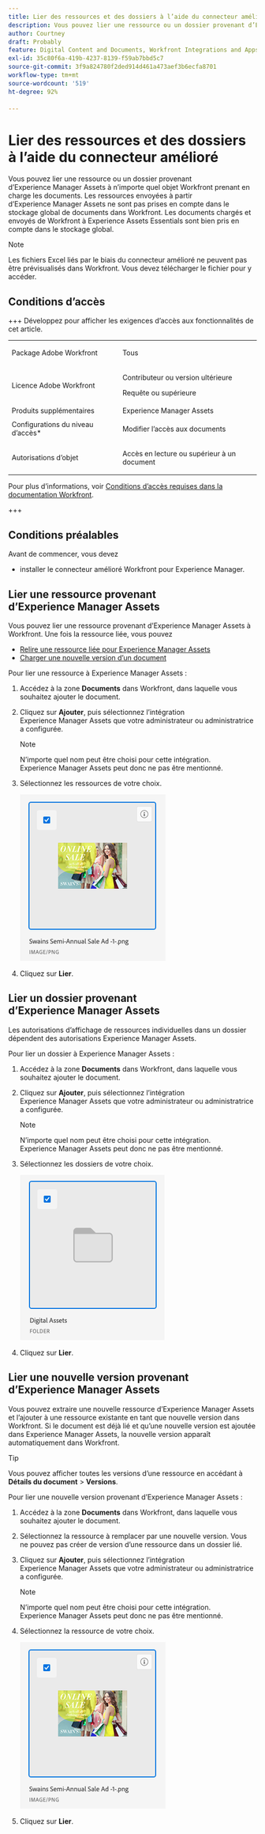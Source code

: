 ```yaml
---
title: Lier des ressources et des dossiers à l’aide du connecteur amélioré
description: Vous pouvez lier une ressource ou un dossier provenant d’Experience Manager Assets à n’importe quel objet Workfront prenant en charge les documents.
author: Courtney
draft: Probably
feature: Digital Content and Documents, Workfront Integrations and Apps
exl-id: 35c80f6a-419b-4237-8139-f59ab7bbd5c7
source-git-commit: 3f9a824780f2ded914d461a473aef3b6ecfa8701
workflow-type: tm+mt
source-wordcount: '519'
ht-degree: 92%

---
```



# Lier des ressources et des dossiers à l’aide du connecteur amélioré

Vous pouvez lier une ressource ou un dossier provenant d’Experience Manager Assets à n’importe quel objet Workfront prenant en charge les documents. Les ressources envoyées à partir d’Experience Manager Assets ne sont pas prises en compte dans le stockage global de documents dans Workfront. Les documents chargés et envoyés de Workfront à Experience Assets Essentials sont bien pris en compte dans le stockage global.


>[!NOTE]
>
>Les fichiers Excel liés par le biais du connecteur amélioré ne peuvent pas être prévisualisés dans Workfront. Vous devez télécharger le fichier pour y accéder.

## Conditions d’accès

+++ Développez pour afficher les exigences d’accès aux fonctionnalités de cet article.

<table style="table-layout:auto"> 
 <col> 
 <col> 
 <tbody> 
  <tr> 
   <td role="rowheader">Package Adobe Workfront</td> 
   <td> <p>Tous</p> </td> 
  </tr> 
  <tr> 
   <td role="rowheader">Licence Adobe Workfront</td> 
   <td> 
   <p>Contributeur ou version ultérieure</p>
   <p>Requête ou supérieure</p> 
    </td> 
  </tr> 
  <tr> 
   <td role="rowheader">Produits supplémentaires</td> 
   <td>Experience Manager Assets </td> 
  </tr> 
  <tr> 
   <td role="rowheader">Configurations du niveau d’accès*</td> 
   <td> <p>Modifier l’accès aux documents</p></td> 
  </tr> 
  <tr> 
   <td role="rowheader">Autorisations d’objet</td> 
   <td> <p>Accès en lecture ou supérieur à un document</p> </td> 
  </tr> 
 </tbody> 
</table>


Pour plus d’informations, voir [Conditions d’accès requises dans la documentation Workfront](/help/quicksilver/administration-and-setup/add-users/access-levels-and-object-permissions/access-level-requirements-in-documentation.md).

+++

## Conditions préalables

Avant de commencer, vous devez

* installer le connecteur amélioré Workfront pour Experience Manager.

## Lier une ressource provenant d’Experience Manager Assets

Vous pouvez lier une ressource provenant d’Experience Manager Assets à Workfront. Une fois la ressource liée, vous pouvez

* [Relire une ressource liée pour Experience Manager Assets](../../../documents/workfront-and-experience-manager-integrations/workfront-for-experience-manager-enhanced-connector/enhanced-connector-proof-asset.md)
* [Charger une nouvelle version d’un document](../../../documents/managing-documents/upload-new-document-version.md)

Pour lier une ressource à Experience Manager Assets :

1. Accédez à la zone **Documents** dans Workfront, dans laquelle vous souhaitez ajouter le document.
1. Cliquez sur **Ajouter**, puis sélectionnez l’intégration Experience Manager Assets que votre administrateur ou administratrice a configurée.

   >[!NOTE]
   >
   >N’importe quel nom peut être choisi pour cette intégration. Experience Manager Assets peut donc ne pas être mentionné.

1. Sélectionnez les ressources de votre choix.

   ![Sélectionner une ressource](assets/select-an-asset.png)

1. Cliquez sur **Lier**.

## Lier un dossier provenant d’Experience Manager Assets

Les autorisations d’affichage de ressources individuelles dans un dossier dépendent des autorisations Experience Manager Assets.

Pour lier un dossier à Experience Manager Assets :

1. Accédez à la zone **Documents** dans Workfront, dans laquelle vous souhaitez ajouter le document.
1. Cliquez sur **Ajouter**, puis sélectionnez l’intégration Experience Manager Assets que votre administrateur ou administratrice a configurée.

   >[!NOTE]
   >
   >N’importe quel nom peut être choisi pour cette intégration. Experience Manager Assets peut donc ne pas être mentionné.

1. Sélectionnez les dossiers de votre choix.

   ![Sélectionner un dossier](assets/select-a-folder.png)

1. Cliquez sur **Lier**.

## Lier une nouvelle version provenant d’Experience Manager Assets

Vous pouvez extraire une nouvelle ressource d’Experience Manager Assets et l’ajouter à une ressource existante en tant que nouvelle version dans Workfront. Si le document est déjà lié et qu’une nouvelle version est ajoutée dans Experience Manager Assets, la nouvelle version apparaît automatiquement dans Workfront.

>[!TIP]
>
>Vous pouvez afficher toutes les versions d’une ressource en accédant à **Détails du document** > **Versions**.

Pour lier une nouvelle version provenant d’Experience Manager Assets :

1. Accédez à la zone **Documents** dans Workfront, dans laquelle vous souhaitez ajouter le document.
1. Sélectionnez la ressource à remplacer par une nouvelle version. Vous ne pouvez pas créer de version d’une ressource dans un dossier lié.
1. Cliquez sur **Ajouter**, puis sélectionnez l’intégration Experience Manager Assets que votre administrateur ou administratrice a configurée.

   >[!NOTE]
   >
   >N’importe quel nom peut être choisi pour cette intégration. Experience Manager Assets peut donc ne pas être mentionné.

1. Sélectionnez la ressource de votre choix.

   ![Sélectionner une ressource](assets/select-an-asset.png)

1. Cliquez sur **Lier**.
